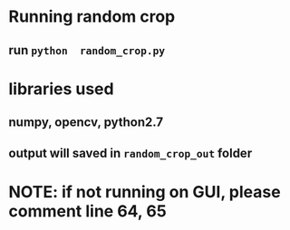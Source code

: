 # Running random crop
## run ```python  random_crop.py```

# libraries used
## numpy, opencv, python2.7

## output will saved in ``` random_crop_out ``` folder
# NOTE: if not running on GUI, please comment line 64, 65


